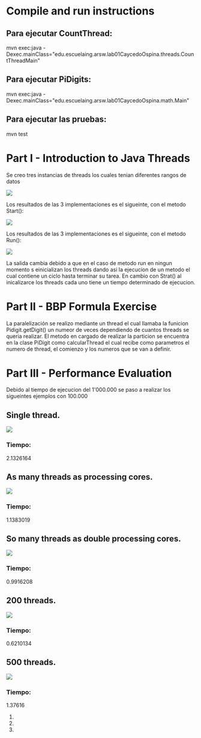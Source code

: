 
# Compile and run instructions

## Para ejecutar CountThread: 
mvn exec:java -Dexec.mainClass="edu.escuelaing.arsw.lab01CaycedoOspina.threads.CountThreadMain"

## Para ejecutar PiDigits: 
mvn exec:java -Dexec.mainClass="edu.escuelaing.arsw.lab01CaycedoOspina.math.Main"

## Para ejecutar las pruebas: 
mvn test

# Part I - Introduction to Java Threads

Se creo tres instancias de threads los cuales tenian diferentes rangos de datos

![](img/1.png)

Los resultados de las 3 implementaciones es el sigueinte, con el metodo Start():

![](img/3.png)

Los resultados de las 3 implementaciones es el sigueinte, con el metodo Run():


![](img/4.png)


La salida cambia debido a que en el caso de metodo run en ningun momento s einicializan 
los threads dando asi la ejecucion de un metodo el cual contiene un ciclo hasta terminar 
su tarea. En cambio con Strat() al inicalizarce los threads cada uno tiene un tiempo 
determinado de ejecucion.


# Part II - BBP Formula Exercise

La paralelización se realizo mediante un thread el cual llamaba la funicion Pidigit.getDigit()
un numeor de veces dependiendo de cuantos threads se queria realizar. El metodo en cargado de realizar 
la particion se encuentra en la clase PiDigit como calcularThread el cual recibe como parametros el numero de thread,
el comienzo y los numeros que se van a definir.


# Part III - Performance Evaluation
Debido al tiempo de ejecucion del 1'000.000 se paso a realizar los sigueintes ejemplos con 100.000
## Single thread. 
![](img/single.png)
### Tiempo: 
2.1326164

## As many threads as processing cores. 
![](img/many.png)
### Tiempo: 
1.1383019

## So many threads as double processing cores. 
![](img/double.png)
### Tiempo: 
0.9916208

## 200 threads.
![](img/200.png)
### Tiempo: 
0.6210134

## 500 threads.
![](img/500.png)
### Tiempo: 
1.37616

1.

2.

3.





